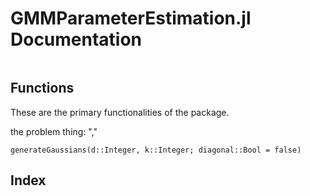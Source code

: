 # GMMParameterEstimation.jl Documentation

```@contents
```

## Functions

These are the primary functionalities of the package.

the problem thing: \",\"

```@docs
generateGaussians(d::Integer, k::Integer; diagonal::Bool = false)
```

## Index

```@index
```
